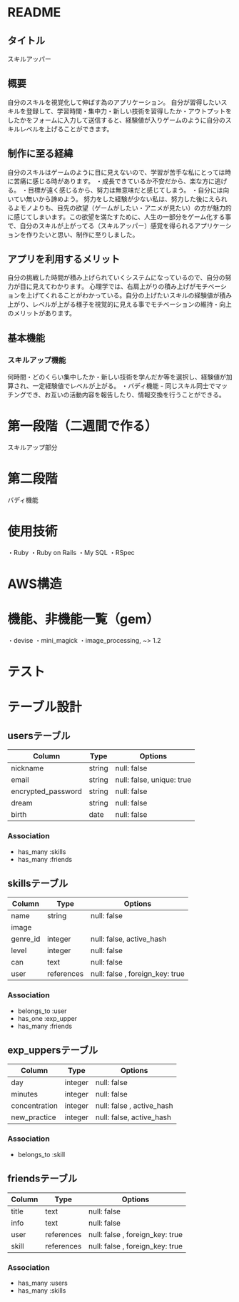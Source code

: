 
# README

## タイトル
スキルアッパー
## 概要
自分のスキルを視覚化して伸ばす為のアプリケーション。
自分が習得したいスキルを登録して、学習時間・集中力・新しい技術を習得したか・アウトプットをしたかをフォームに入力して送信すると、経験値が入りゲームのように自分のスキルレベルを上げることができます。

## 制作に至る経緯
自分のスキルはゲームのように目に見えないので、学習が苦手な私にとっては時に苦痛に感じる時があります。
・成長できているか不安だから、楽な方に逃げる。
・目標が遠く感じるから、努力は無意味だと感じてしまう。
・自分には向いてい無いから諦めよう。
努力をした経験が少ない私は、努力した後にえられるよモノよりも、目先の欲望（ゲームがしたい・アニメが見たい）の方が魅力的に感じてしまいます。この欲望を満たすために、人生の一部分をゲーム化する事で、自分のスキルが上がってる（スキルアッパー）感覚を得られるアプリケーションを作りたいと思い、制作に至りしました。

## アプリを利用するメリット
自分の挑戦した時間が積み上げられていくシステムになっているので、自分の努力が目に見えてわかります。
心理学では、右肩上がりの積み上げがモチベーションを上げてくれることがわかっている。自分の上げたいスキルの経験値が積み上がり、レベルが上がる様子を視覚的に見える事でモチベーションの維持・向上のメリットがあります。


## 基本機能
### スキルアップ機能 
 何時間・どのくらい集中したか・新しい技術を学んだか等を選択し、経験値が加算され、一定経験値でレベルが上がる。
・バディ機能 - 同じスキル同士でマッチングでき、お互いの活動内容を報告したり、情報交換を行うことができる。

# 第一段階（二週間で作る）
  スキルアップ部分

# 第二段階
  バディ機能 

# 使用技術
・Ruby
・Ruby on Rails
・My SQL
・RSpec

# AWS構造

# 機能、非機能一覧（gem）
・devise
・mini_magick
・image_processing, ~> 1.2




# テスト


# テーブル設計

## usersテーブル


| Column     |  Type   |  Options     |
| --------   |  ------ |  ----------- |
| nickname   |  string |  null: false |
| email      |  string |  null: false, unique: true |
| encrypted_password       |  string |  null: false |
| dream     |  string |  null: false |
| birth      |  date   |  null: false |

### Association
- has_many :skills
- has_many :friends

## skillsテーブル
| Column     |  Type   |  Options     |
| --------   |  ------ |  ----------- |
| name       |  string |  null: false |
| image      | 
| genre_id|  integer  |  null: false, active_hash |
| level   |  integer |  null: false |
| can      |  text       |  null: false   |
| user   |  references |  null: false , foreign_key: true|

### Association
- belongs_to :user
- has_one :exp_upper
- has_many :friends

## exp_uppersテーブル
| Column     |  Type   |  Options     |
| --------   |  ------ |  ----------- |
| day      |  integer   |  null: false |
| minutes      |  integer   |  null: false |
| concentration      |  integer   |  null: false , active_hash|
| new_practice      |  integer   |  null: false, active_hash |

### Association
- belongs_to :skill

## friendsテーブル
| Column     |  Type   |  Options     |
| --------   |  ------ |  ----------- |
| title      |  text       |  null: false   |
| info      |  text       |  null: false   |
| user   |  references |  null: false , foreign_key: true|
| skill  |  references |  null: false , foreign_key: true|

### Association 
- has_many :users
- has_many :skills

